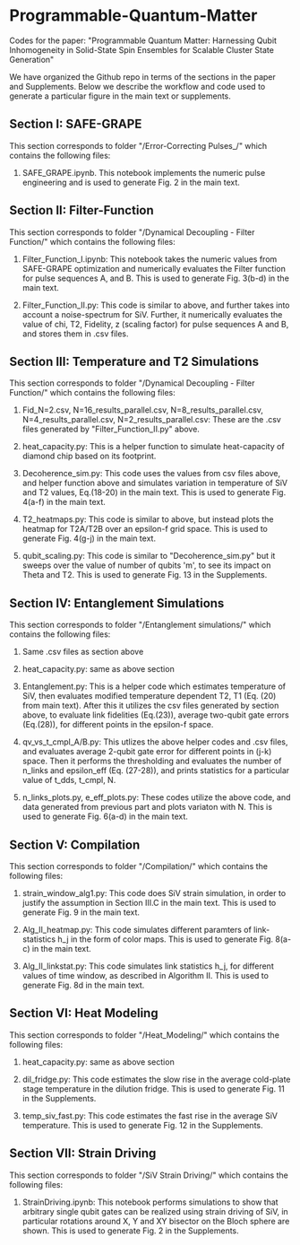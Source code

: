 # Programmable-Quantum-Matter
Codes for the paper: "Programmable Quantum Matter: Harnessing Qubit Inhomogeneity in Solid-State Spin Ensembles for Scalable Cluster State Generation"

We have organized the Github repo in terms of the sections in the paper and Supplements. Below we describe the workflow and code used to generate a particular figure in the main text or supplements.

## Section I: SAFE-GRAPE
This section corresponds to folder "/Error-Correcting Pulses_/" which contains the following files:

1. SAFE_GRAPE.ipynb. This notebook implements the numeric pulse engineering and is used to generate Fig. 2 in the main text.

## Section II: Filter-Function
This section corresponds to folder "/Dynamical Decoupling - Filter Function/" which contains the following files:

1. Filter_Function_I.ipynb: This notebook takes the numeric values from SAFE-GRAPE optimization and numerically evaluates the Filter function for pulse sequences A, and B. This is used to generate Fig. 3(b-d) in the main text.

2. Filter_Function_II.py: This code is similar to above, and further takes into account a noise-spectrum for SiV. Further, it numerically evaluates the value of chi, T2, Fidelity, z (scaling factor) for pulse sequences A and B, and stores them in .csv files.

## Section III: Temperature and T2 Simulations
This section corresponds to folder "/Dynamical Decoupling - Filter Function/" which contains the following files:

1. Fid_N=2.csv, N=16_results_parallel.csv, N=8_results_parallel.csv, N=4_results_parallel.csv, N=2_results_parallel.csv: These are the .csv files generated by "Filter_Function_II.py" above.

2. heat_capacity.py: This is a helper function to simulate heat-capacity of diamond chip based on its footprint.

3. Decoherence_sim.py: This code uses the values from csv files above, and helper function above and simulates variation in temperature of SiV and T2 values, Eq.(18-20) in the main text. This is used to generate Fig. 4(a-f) in the main text.

4. T2_heatmaps.py: This code is similar to above, but instead plots the heatmap for T2A/T2B over an epsilon-f grid space. This is used to generate Fig. 4(g-j) in the main text.

5. qubit_scaling.py: This code is similar to "Decoherence_sim.py" but it sweeps over the value of number of qubits 'm', to see its impact on Theta and T2. This is used to generate Fig. 13 in the Supplements.
   
## Section IV: Entanglement Simulations
This section corresponds to folder "/Entanglement simulations/" which contains the following files:

1. Same .csv files as section above

2. heat_capacity.py: same as above section

3. Entanglement.py: This is a helper code which estimates temperature of SiV, then evaluates modified temperature dependent T2, T1 (Eq. (20) from main text). After this it utilizes the csv files generated by section above, to evaluate link fidelities (Eq.(23)), average two-qubit gate errors (Eq.(28)), for different points in the epsilon-f space.

4. qv_vs_t_cmpl_A/B.py: This utlizes the above helper codes and .csv files, and evaluates average 2-qubit gate error for different points in (j-k) space. Then it performs the thresholding and evaluates the number of n_links and epsilon_eff (Eq. (27-28)), and prints statistics for a particular value of t_dds, t_cmpl, N.      

5. n_links_plots.py, e_eff_plots.py: These codes utilize the above code, and data generated from previous part and plots variaton with N. This is used to generate Fig. 6(a-d) in the main text.

## Section V: Compilation
This section corresponds to folder "/Compilation/" which contains the following files:

1. strain_window_alg1.py: This code does SiV strain simulation, in order to justify the assumption in Section III.C in the main text. This is used to generate Fig. 9 in the main text. 

2. Alg_II_heatmap.py: This code simulates different paramters of link-statistics h_j in the form of color maps. This is used to generate Fig. 8(a-c) in the main text.

3. Alg_II_linkstat.py: This code simulates link statistics h_j, for different values of time window, as described in Algorithm II. This is used to generate Fig. 8d in the main text. 

## Section VI: Heat Modeling
This section corresponds to folder "/Heat_Modeling/" which contains the following files:

1. heat_capacity.py: same as above section

2. dil_fridge.py: This code estimates the slow rise in the average cold-plate stage temperature in the dilution fridge. This is used to generate Fig. 11 in the Supplements.

3. temp_siv_fast.py: This code estimates the fast rise in the average SiV temperature. This is used to generate Fig. 12 in the Supplements.

## Section VII: Strain Driving
This section corresponds to folder "/SiV Strain Driving/" which contains the following files:

1. StrainDriving.ipynb: This notebook performs simulations to show that arbitrary single qubit gates can be realized using strain driving of SiV, in particular rotations around X, Y and XY bisector on the Bloch sphere are shown. This is used to generate Fig. 2 in the Supplements.
